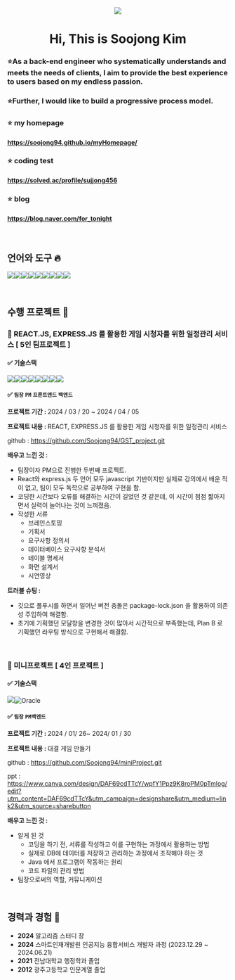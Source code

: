 <div align = center><img src="https://capsule-render.vercel.app/api?type=waving&height=300&color=gradient&text=KIM%20SOOJONG&reversal=true">


#  Hi, This is Soojong Kim </div>

### ⭐As a back-end engineer who systematically understands and meets the needs of clients, I aim to provide the best experience to users based on my endless passion.

### ⭐Further, I would like to build a progressive process model.

### ⭐ my homepage
#### https://soojong94.github.io/myHomepage/

### ⭐ coding test
#### https://solved.ac/profile/sujjong456

### ⭐ blog
#### https://blog.naver.com/for_tonight



<br/>


##  언어와 도구 🔥

 <img src="https://img.shields.io/badge/JAVA-007396?style=for-the-badge&logo=java&logoColor=white"><img src="https://img.shields.io/badge/HTML-E34F26?style=for-the-badge&logo=html5&logoColor=white"><img src="https://img.shields.io/badge/css-1572B6?style=for-the-badge&logo=css3&logoColor=white"><img src="https://img.shields.io/badge/javascript-F7DF1E?style=for-the-badge&logo=javascript&logoColor=black"><img src="https://img.shields.io/badge/mysql-4479A1?style=for-the-badge&logo=mysql&logoColor=white"><img src="https://img.shields.io/badge/react-61DAFB?style=for-the-badge&logo=react&logoColor=black"><img src="https://img.shields.io/badge/github-181717?style=for-the-badge&logo=github&logoColor=white"><img src="https://img.shields.io/badge/Oracle-F80000.svg?&style=for-the-badge&logo=Oracle&logoColor=white"><img src="https://img.shields.io/badge/Python-3776AB?style=for-the-badge&logo=Python&logoColor=white">
<!--  <img src="https://img.shields.io/badge/node.js-339933?style=for-the-badge&logo=Node.js&logoColor=white"> -->

<!--  <img src="https://img.shields.io/badge/express-000000?style=for-the-badge&logo=express&logoColor=white"> -->

<br/>


## 수행 프로젝트 💌


### 🔴 REACT.JS, EXPRESS.JS 를 활용한 게임 시청자를 위한 일정관리 서비스 [ 5인 팀프로젝트 ]

  #### ✅ 기술스택  
  
<img src="https://img.shields.io/badge/HTML-E34F26?style=for-the-badge&logo=html5&logoColor=white"><img src="https://img.shields.io/badge/css-1572B6?style=for-the-badge&logo=css3&logoColor=white"><img src="https://img.shields.io/badge/javascript-F7DF1E?style=for-the-badge&logo=javascript&logoColor=black"><img src="https://img.shields.io/badge/mysql-4479A1?style=for-the-badge&logo=mysql&logoColor=white"><img src="https://img.shields.io/badge/react-61DAFB?style=for-the-badge&logo=react&logoColor=black"><img src="https://img.shields.io/badge/node.js-339933?style=for-the-badge&logo=Node.js&logoColor=white"><img src="https://img.shields.io/badge/express-000000?style=for-the-badge&logo=express&logoColor=white"><img src="https://img.shields.io/badge/github-181717?style=for-the-badge&logo=github&logoColor=white">
  </div>


  #### ✅ <code>팀장</code> <code>PM</code> <code>프론트엔드</code> <code>백엔드</code> 
<strong> 프로젝트 기간 : </strong> 2024 / 03 / 20 ~ 2024 / 04 / 05 

<strong>프로젝트 내용 : </strong> REACT, EXPRESS.JS 를 활용한 게임 시청자를 위한 일정관리 서비스

github : https://github.com/Soojong94/GST_project.git

<strong>배우고 느낀 것 : </strong>
  - 팀장이자 PM으로 진행한 두번째 프로젝트. 
  - React와 express.js 두 언어 모두 javascript 기반이지만 실제로 강의에서 배운 적이 없고, 팀이 모두 독학으로 공부하여 구현을 함. 
  - 코딩한 시간보다 오류를 해결하는 시간이 길었던 것 같은데, 이 시간이 점점 짧아지면서 실력이 늘어나는 것이 느껴졌음.
  - 작성한 서류
    - 브레인스토밍
    - 기획서
    - 요구사항 정의서
    - 데이터베이스 요구사항 분석서
    - 테이블 명세서
    - 화면 설계서
    - 시연영상


<strong>트러블 슈팅 :</strong>
  - 깃으로 풀푸시를 하면서 일어난 버전 충돌은 package-lock.json 을 활용하여 의존성 주입하여 해결함.
  - 초기에 기획했던 모달창을 변경한 것이 많아서 시간적으로 부족했는데, Plan B 로 기획했던 라우팅 방식으로 구현해서 해결함. 
<br/>


### 🔴 미니프로젝트 [ 4인 프로젝트 ]

  #### ✅ 기술스택  
  
  <img src="https://img.shields.io/badge/JAVA-007396?style=for-the-badge&logo=java&logoColor=white">![Oracle](https://img.shields.io/badge/Oracle-F80000.svg?&style=for-the-badge&logo=Oracle&logoColor=white)


  #### ✅ <code>팀장</code> <code>PM</code><code>백엔드</code> 
<strong> 프로젝트 기간 : </strong>   2024 / 01/ 26~ 2024/ 01 / 30

<strong>프로젝트 내용 : </strong>   대결 게임 만들기

github : https://github.com/Soojong94/miniProject.git

ppt : https://www.canva.com/design/DAF69cdTTcY/wpfY1Ppz9K8roPM0pTmlog/edit?utm_content=DAF69cdTTcY&utm_campaign=designshare&utm_medium=link2&utm_source=sharebutton

<strong>배우고 느낀 것 : </strong>
<br>

  - 알게 된 것
    - 코딩을 하기 전, 서류를 작성하고 이를 구현하는 과정에서 활용하는 방법
    - 실제로 DB에 데이터를 저장하고 관리하는 과정에서 조작해야 하는 것
    - Java 에서 프로그램이 작동하는 원리
    - 코드 파일의 관리 방법
  - 팀장으로써의 역할, 커뮤니케이션

<br/>

##  경력과 경험 🚩
- <b>2024</b> 알고리즘 스터디 장
- <b>2024</b> 스마트인재개발원 인공지능 융합서비스 개발자 과정 (2023.12.29 ~ 2024.06.21)
- <b>2021</b> 전남대학교 행정학과 졸업
- <b>2012</b> 광주고등학교 인문계열 졸업


<br/>
